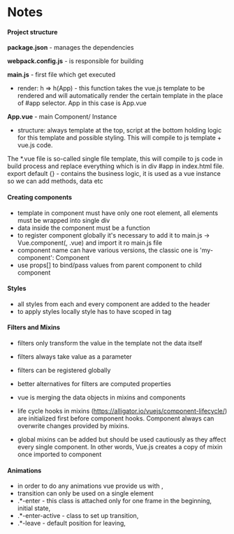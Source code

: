 # Notes

#### Project structure

**package.json** - manages the dependencies 

**webpack.config.js** - is responsible for building 

**main.js** - first file which get executed 
  - render: h => h(App) - this function takes the vue.js template to be rendered and will automatically render the certain template in the 
  place of #app selector. App in this case is App.vue

**App.vue** - main Component/ Instance
  - structure: always template at the top, script at the bottom holding logic for this template and possible styling. This will compile to js template + vue.js code.

The *.vue file is so-called single file template, this will compile to js code in build process and replace everything which is in div #app in index.html file.
export default {} - contains the business logic, it is used as a vue instance so we can add methods, data etc 

#### Creating components

- template in component must have only one root element, all elements must be wrapped into single div
- data inside the component must be a function
- to register component globally it's necessary to add it to main.js -> Vue.component(<component-name>, <name>.vue) and import it ro main.js file
- component name can have various versions, the classic one is 'my-component': Component
- use props[] to bind/pass values from parent component to child component

#### Styles 

- all styles from each and every component are added to the header
- to apply styles locally style has to have scoped in tag

#### Filters and Mixins 

- filters only transform the value in the template not the data itself 
- filters always take value as a parameter 
- filters can be registered globally 
- better alternatives for filters are computed properties 

- vue is merging the data objects in mixins and components
- life cycle hooks in mixins (https://alligator.io/vuejs/component-lifecycle/) are initialized first before component hooks. Component always can overwrite changes provided by mixins.
- global mixins can be added but should be used cautiously as they affect every single component. 
In other words, Vue.js creates a copy of mixin once imported to component


#### Animations

- in order to do any animations vue provide us with <transition>,
- transition can only be used on a single element
-  .*-enter - this class is attached only for one frame in the beginning, initial state,
- .*-enter-active - class to set up transition, 
- .*-leave - default position for leaving, 
